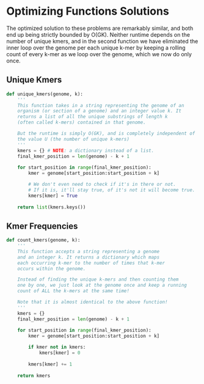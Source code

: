 # Optimizing Functions Solutions

The optimized solution to these problems are remarkably similar, and both end up being strictly bounded by O(GK). Neither runtime depends on the number of unique kmers, and in the second function we have eliminated the inner loop over the genome per each unique k-mer by keeping a rolling count of every k-mer as we loop over the genome, which we now do only once. 


## Unique Kmers 

```python
def unique_kmers(genome, k):
    '''
    This function takes in a string representing the genome of an
    organism (or section of a genome) and an integer value k. It 
    returns a list of all the unique substrings of length k
    (often called k-mers) contained in that genome.

    But the runtime is simply O(GK), and is completely independent of 
    the value U (the number of unique k-mers)
    '''
    kmers = {} # NOTE: a dictionary instead of a list.
    final_kmer_position = len(genome) - k + 1
    
    for start_position in range(final_kmer_position):
        kmer = genome[start_position:start_position + k]

        # We don't even need to check if it's in there or not.
        # If it is, it'll stay true, of it's not it will become true.
        kmers[kmer] = True
    
    return list(kmers.keys())
```

## Kmer Frequencies

```python
def count_kmers(genome, k):
    '''
    This function accepts a string representing a genome
    and an integer k. It returns a dictionary which maps
    each occurring k-mer to the number of times that k-mer
    occurs within the genome.

    Instead of finding the unique k-mers and then counting them
    one by one, we just look at the genome once and keep a running
    count of ALL the k-mers at the same time!

    Note that it is almost identical to the above function!
    '''
    kmers = {}
    final_kmer_position = len(genome) - k + 1
    
    for start_position in range(final_kmer_position):
        kmer = genome[start_position:start_position + k]

        if kmer not in kmers:
            kmers[kmer] = 0
        
        kmers[kmer] += 1
    
    return kmers
```